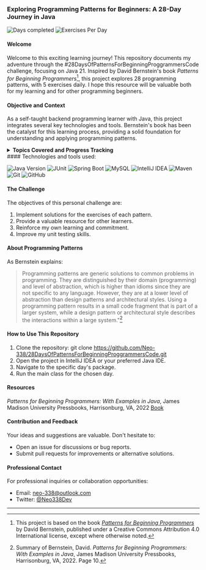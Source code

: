 ﻿### Exploring Programming Patterns for Beginners: A 28-Day Journey in Java

![Days completed](https://img.shields.io/badge/Days%20Completed-0%2F28-blue) ![Exercises Per Day](https://img.shields.io/badge/Exercises%20Per%20Day-5-green)

#### Welcome

Welcome to this exciting learning journey! This repository documents my adventure through the #28DaysOfPatternsForBeginningProggrammersCode challenge, focusing on Java 21. Inspired by David Bernstein's book *Patterns for Beginning Programmers*[^1], this project explores 28 programming patterns, with 5 exercises daily. I hope this resource will be valuable both for my learning and for other programming beginners.

#### Objective and Context

As a self-taught backend programming learner with Java, this project integrates several key technologies and tools. Bernstein's book has been the catalyst for this learning process, providing a solid foundation for understanding and applying programming patterns.

<details>
<summary><b>Topics Covered and Progress Tracking</b></summary>

| Chapter | Topic | Progress |
| ---- | ------------------------------------------------------------ | -------- |
| 1 | [Chapter 1: Exercises](src/main/java/Chapter001/README.md) | [⬜⬜⬜⬜⬜⬜⬜⬜⬜⬜] 0% |
| 2 | [Chapter 2: Exercises](src/main/java/Chapter002/README.md) | [⬜⬜⬜⬜⬜⬜⬜⬜⬜⬜] 0% |
| 3 | [Chapter 3: Exercises](src/main/java/Chapter003/README.md) | [⬜⬜⬜⬜⬜⬜⬜⬜⬜⬜] 0% |
| 4 | [Chapter 4: Exercises](src/main/java/Chapter004/README.md) | [⬜⬜⬜⬜⬜⬜⬜⬜⬜⬜] 0% |
| 5 | [Chapter 5: Exercises](src/main/java/Chapter005/README.md) | [⬜⬜⬜⬜⬜⬜⬜⬜⬜⬜] 0% |
| 6 | [Chapter 6: Exercises](src/main/java/Chapter006/README.md) | [⬜⬜⬜⬜⬜⬜⬜⬜⬜⬜] 0% |
| 7 | [Chapter 7: Exercises](src/main/java/Chapter007/README.md) | [⬜⬜⬜⬜⬜⬜⬜⬜⬜⬜] 0% |
| 8 | [Chapter 8: Exercises](src/main/java/Chapter008/README.md) | [⬜⬜⬜⬜⬜⬜⬜⬜⬜⬜] 0% |
| 9 | [Chapter 9: Exercises](src/main/java/Chapter009/README.md) | [⬜⬜⬜⬜⬜⬜⬜⬜⬜⬜] 0% |
| 10 | [Chapter 10: Exercises](src/main/java/Chapter010/README.md) | [⬜⬜⬜⬜⬜⬜⬜⬜⬜⬜] 0% |
| 11 | [Chapter 11: Exercises](src/main/java/Chapter011/README.md) | [⬜⬜⬜⬜⬜⬜⬜⬜⬜⬜] 0% |
| 12 | [Chapter 12: Exercises](src/main/java/Chapter012/README.md) | [⬜⬜⬜⬜⬜⬜⬜⬜⬜⬜] 0% |
| 13 | [Chapter 13: Exercises](src/main/java/Chapter013/README.md) | [⬜⬜⬜⬜⬜⬜⬜⬜⬜⬜] 0% |
| 14 | [Chapter 14: Exercises](src/main/java/Chapter014/README.md) | [⬜⬜⬜⬜⬜⬜⬜⬜⬜⬜] 0% |
| 15 | [Chapter 15: Exercises](src/main/java/Chapter015/README.md) | [⬜⬜⬜⬜⬜⬜⬜⬜⬜⬜] 0% |
| 16 | [Chapter 16: Exercises](src/main/java/Chapter016/README.md) | [⬜⬜⬜⬜⬜⬜⬜⬜⬜⬜] 0% |
| 17 | [Chapter 17: Exercises](src/main/java/Chapter017/README.md) | [⬜⬜⬜⬜⬜⬜⬜⬜⬜⬜] 0% |
| 18 | [Chapter 18: Exercises](src/main/java/Chapter018/README.md) | [⬜⬜⬜⬜⬜⬜⬜⬜⬜⬜] 0% |
| 19 | [Chapter 19: Exercises](src/main/java/Chapter019/README.md) | [⬜⬜⬜⬜⬜⬜⬜⬜⬜⬜] 0% |
| 20 | [Chapter 20: Exercises](src/main/java/Chapter020/README.md) | [⬜⬜⬜⬜⬜⬜⬜⬜⬜⬜] 0% |
| 21 | [Chapter 21: Exercises](src/main/java/Chapter021/README.md) | [⬜⬜⬜⬜⬜⬜⬜⬜⬜⬜] 0% |
| 22 | [Chapter 22: Exercises](src/main/java/Chapter022/README.md) | [⬜⬜⬜⬜⬜⬜⬜⬜⬜⬜] 0% |
| 23 | [Chapter 23: Exercises](src/main/java/Chapter023/README.md) | [⬜⬜⬜⬜⬜⬜⬜⬜⬜⬜] 0% |
| 24 | [Chapter 24: Exercises](src/main/java/Chapter024/README.md) | [⬜⬜⬜⬜⬜⬜⬜⬜⬜⬜] 0% |
| 25 | [Chapter 25: Exercises](src/main/java/Chapter025/README.md) | [⬜⬜⬜⬜⬜⬜⬜⬜⬜⬜] 0% |
| 26 | [Chapter 26: Exercises](src/main/java/Chapter026/README.md) | [⬜⬜⬜⬜⬜⬜⬜⬜⬜⬜] 0% |
| 27 | [Chapter 27: Exercises](src/main/java/Chapter027/README.md) | [⬜⬜⬜⬜⬜⬜⬜⬜⬜⬜] 0% |
| 28 | [Chapter 28: Exercises](src/main/java/Chapter028/README.md) | [⬜⬜⬜⬜⬜⬜⬜⬜⬜⬜] 0% |

</details>
#### Technologies and tools used:

![Java Version](https://img.shields.io/badge/Java-21-orange) ![JUnit](https://img.shields.io/badge/testing-JUnit5-green) ![Spring Boot](https://img.shields.io/badge/framework-Spring%20Boot-brightgreen) ![MySQL](https://img.shields.io/badge/database-MySQL-blue) ![IntelliJ IDEA](https://img.shields.io/badge/IDE-IntelliJ%20IDEA-blue) ![Maven](https://img.shields.io/badge/build-Maven-red) ![Git](https://img.shields.io/badge/version%20control-Git-orange) ![GitHub](https://img.shields.io/badge/repo-GitHub-black)

#### The Challenge

The objectives of this personal challenge are:

1. Implement solutions for the exercises of each pattern.
2. Provide a valuable resource for other learners.
3. Reinforce my own learning and commitment.
4. Improve my unit testing skills.

#### About Programming Patterns

As Bernstein explains:

> Programming patterns are generic solutions to common problems in programming. They are distinguished by their domain (programming) and level of abstraction, which is higher than idioms since they are not specific to any language. However, they are at a lower level of abstraction than design patterns and architectural styles. Using a programming pattern results in a small code fragment that is part of a larger system, while a design pattern or architectural style describes the interactions within a large system."[^2]

#### How to Use This Repository

1. Clone the repository:
   git clone https://github.com/Neo-338/28DaysOfPatternsForBeginningProggrammersCode.git
1. Open the project in IntelliJ IDEA or your preferred Java IDE.
3. Navigate to the specific day's package.
4. Run the main class for the chosen day.

#### Resources

*Patterns for Beginning Programmers: With Examples in Java*, James Madison University Pressbooks, Harrisonburg, VA, 2022 [Book](https://pressbooks.lib.jmu.edu/programmingpatterns/)

#### Contribution and Feedback

Your ideas and suggestions are valuable. Don't hesitate to:
- Open an issue for discussions or bug reports.
- Submit pull requests for improvements or alternative solutions.

#### Professional Contact

For professional inquiries or collaboration opportunities:
- Email: [neo-338@outlook.com](mailto:neo-338@outlook.com)
- Twitter: [@Neo338Dev]()

---

[^1]: This project is based on the book *[Patterns for Beginning Programmers](https://pressbooks.pub/patternsforbeginningprogrammers/)* by David Bernstein, published under a Creative Commons Attribution 4.0 International license, except where otherwise noted.

[^2]: Summary of Bernstein, David. *Patterns for Beginning Programmers: With Examples in Java*, James Madison University Pressbooks, Harrisonburg, VA, 2022. Page 10.

